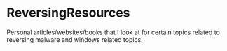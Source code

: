 # ReversingResources
Personal articles/websites/books that I look at for certain topics related to reversing malware and windows related topics.
